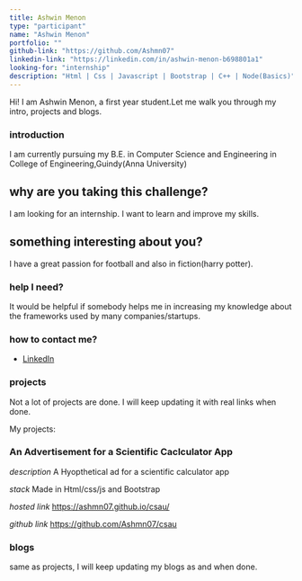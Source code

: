 ```yaml
---
title: Ashwin Menon
type: "participant"
name: "Ashwin Menon"
portfolio: ""
github-link: "https://github.com/Ashmn07"
linkedin-link: "https://linkedin.com/in/ashwin-menon-b698801a1"
looking-for: "internship"
description: "Html | Css | Javascript | Bootstrap | C++ | Node(Basics)"
---
```


Hi! I am Ashwin Menon, a first year student.Let me walk you through my intro, projects and blogs.

### introduction

I am currently pursuing my B.E. in Computer Science and Engineering in College of Engineering,Guindy(Anna University)

## why are you taking this challenge?

I am looking for an internship.
I want to learn and improve my skills.

## something interesting about you?

I have a great passion for football and also in fiction(harry potter).

### help I need?

It would be helpful if somebody helps me in increasing my knowledge about the frameworks used by many companies/startups.

### how to contact me?

- [LinkedIn](https://www.linkedin.com/in/ashwin-menon-b698801a1)

### projects

Not a lot of projects are done. I will keep updating it with real links when done.

My projects:

### An Advertisement for a Scientific Caclculator App

_description_ A Hyopthetical ad for a scientific calculator app

_stack_ Made in Html/css/js and Bootstrap

_hosted link_ https://ashmn07.github.io/csau/

_github link_ https://github.com/Ashmn07/csau

### blogs

same as projects, I will keep updating my blogs as and when done.


